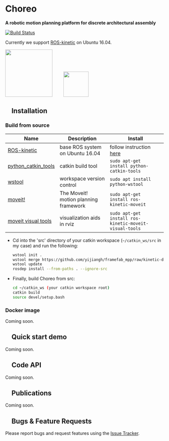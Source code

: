 
Choreo
===
**A robotic motion planning platform for discrete architectural assembly**

[![Build Status](https://travis-ci.org/yijiangh/Choreo.svg?branch=kinetic-devel)](https://travis-ci.org/yijiangh/Choreo)

Currently we support [ROS-kinetic] on Ubuntu 16.04.

[<img src="http://digitalstructures.mit.edu/theme/digistruct/images/digital-structures-logo-gray.svg" width="150">](http://digitalstructures.mit.edu/)
&nbsp; &nbsp; &nbsp; &nbsp;
[<img src="http://web.mit.edu/files/images/homepage/default/mit_logo.gif?v=1530763211" width="80">](http://web.mit.edu/)

## <img align="center" height="15" src="https://i.imgur.com/x1morBF.png"/> Installation

### Build from source

| Name | Description | Install
| --- | --- | --- |
| [ROS-kinetic] | base ROS system on Ubuntu 16.04 | follow instruction [here](http://wiki.ros.org/kinetic/Installation/Ubuntu) |
| [python_catkin_tools] | catkin build tool | ```sudo apt-get install python-catkin-tools``` |
| [wstool] | workspace version control | ```sudo apt install python-wstool``` |
| [moveit!] | The Moveit! motion planning framework | ```sudo apt-get install ros-kinetic-moveit``` |
| [moveit visual tools] | visualization aids in rviz | ```sudo apt-get install ros-kinetic-moveit-visual-tools``` |

- Cd into the 'src' directory of your catkin workspace (```~/catkin_ws/src``` in my case) and run the following:
  ```bash
  wstool init . 
  wstool merge https://github.com/yijiangh/framefab_mpp/raw/kinetic-devel/choreo.rosinstall
  wstool update
  rosdep install --from-paths . --ignore-src
  ```

- Finally, build Choreo from src:
  ```bash
  cd ~/catkin_ws (your catkin workspace root)
  catkin build
  source devel/setup.bash
  ```

### Docker image

Coming soon.

## <img align="center" height="15" src="https://i.imgur.com/x1morBF.png"/> Quick start demo

Coming soon.

## <img align="center" height="15" src="https://i.imgur.com/x1morBF.png"/> Code API

Coming soon.

## <img align="center" height="15" src="https://i.imgur.com/dHQx91Q.png"/> Publications

Coming soon.

## <img align="center" height="15" src="https://i.imgur.com/H4NwgMg.png"/> Bugs & Feature Requests

Please report bugs and request features using the [Issue Tracker](https://github.com/yijiangh/Choreo/issues).

[ROS-kinetic]: http://wiki.ros.org/kinetic
[python_catkin_tools]: http://catkin-tools.readthedocs.io/en/latest/index.html
[wstool]: http://wiki.ros.org/wstool
[moveit!]: http://moveit.ros.org/install/
[moveit visual tools]: https://github.com/ros-planning/moveit_visual_tools
